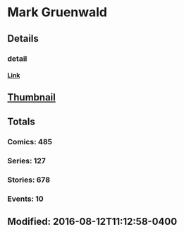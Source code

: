 # Mark  Gruenwald 
## Details
### detail
#### [Link](http://marvel.com/comics/creators/259/mark_gruenwald?utm_campaign=apiRef&utm_source=225578a89fc76f3d20fbffda5d17a88d)
## [Thumbnail](http://i.annihil.us/u/prod/marvel/i/mg/9/40/4bc46fe1552c5.jpg)
## Totals
### Comics: 485
### Series: 127
### Stories: 678
### Events: 10
## Modified: 2016-08-12T11:12:58-0400